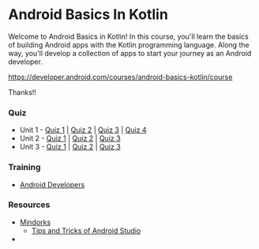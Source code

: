 # Android Basics In Kotlin

Welcome to Android Basics in Kotlin! In this course, you'll learn the basics of building Android apps with the Kotlin programming language. Along the way, you'll develop a collection of apps to start your journey as an Android developer.  

https://developer.android.com/courses/android-basics-kotlin/course

Thanks!!

### Quiz

* Unit 1 - 
    [Quiz 1](https://github.com/DanyZambrano/AndroidBasicsInKotlin/blob/main/Unit%201%20%7C%20Basic/Quiz%201.md) |  [Quiz 2](https://github.com/DanyZambrano/AndroidBasicsInKotlin/blob/main/Unit%201%20%7C%20Basic/Quiz%202.md) | [Quiz 3](https://github.com/DanyZambrano/AndroidBasicsInKotlin/blob/main/Unit%201%20%7C%20Basic/Quiz%203.md) | [Quiz 4](https://github.com/DanyZambrano/AndroidBasicsInKotlin/blob/main/Unit%201%20%7C%20Basic/Quiz%204.md)
* Unit 2 - 
    [Quiz 1](https://github.com/DanyZambrano/AndroidBasicsInKotlin/blob/main/Unit%202%20%7C%20Layout/Quiz%201.md) |  [Quiz 2](https://github.com/DanyZambrano/AndroidBasicsInKotlin/blob/main/Unit%202%20%7C%20Layout/Quiz%202.md) | [Quiz 3](https://github.com/DanyZambrano/AndroidBasicsInKotlin/blob/main/Unit%202%20%7C%20Layout/Quiz%203.md)
* Unit 3 - 
    [Quiz 1](https://github.com/DanyZambrano/AndroidBasicsInKotlin/blob/main/Unit%203%20%7C%20Navigation/3.%20Navigation/Quiz.md) |  [Quiz 2](https://github.com/DanyZambrano/AndroidBasicsInKotlin/blob/main/Unit%203%20%7C%20Navigation/4.%20Architecture%20Components/Quiz.md) | [Quiz 3](https://github.com/DanyZambrano/AndroidBasicsInKotlin/blob/main/Unit%203%20%7C%20Navigation/4.%20Architecture%20Components/Quiz.md)

### Training

* [Android Developers](https://developer.android.com/courses)


### Resources

* [Mindorks](https://mindorks.com)
    * [Tips and Tricks of Android Studio](https://blog.mindorks.com/tips-and-tricks-of-android-studio)
* 